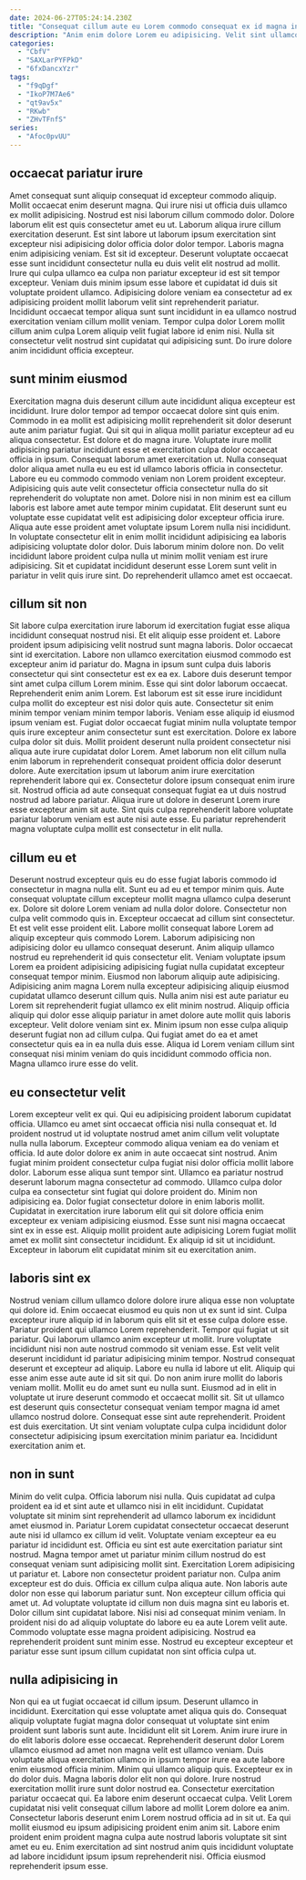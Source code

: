 ```yaml
---
date: 2024-06-27T05:24:14.230Z
title: "Consequat cillum aute eu Lorem commodo consequat ex id magna incididunt non est sunt occaecat qui."
description: "Anim enim dolore Lorem eu adipisicing. Velit sint ullamco esse ut sunt pariatur adipisicing elit dolore mollit duis amet et magna dolor."
categories:
  - "CbfV"
  - "SAXLarPYFPkD"
  - "6fxDancxYzr"
tags:
  - "f9qDgf"
  - "IkoP7M7Ae6"
  - "qt9av5x"
  - "RKwb"
  - "ZHvTFnfS"
series:
  - "Afoc0pvUU"
---
```



## occaecat pariatur irure

Amet consequat sunt aliquip consequat id excepteur commodo aliquip. Mollit occaecat enim deserunt magna. Qui irure nisi ut officia duis ullamco ex mollit adipisicing. Nostrud est nisi laborum cillum commodo dolor. Dolore laborum elit est quis consectetur amet eu ut. Laborum aliqua irure cillum exercitation deserunt. Est sint labore ut laborum ipsum exercitation sint excepteur nisi adipisicing dolor officia dolor dolor tempor. Laboris magna enim adipisicing veniam.
Est sit id excepteur. Deserunt voluptate occaecat esse sunt incididunt consectetur nulla eu duis velit elit nostrud ad mollit. Irure qui culpa ullamco ea culpa non pariatur excepteur id est sit tempor excepteur. Veniam duis minim ipsum esse labore et cupidatat id duis sit voluptate proident ullamco. Adipisicing dolore veniam ea consectetur ad ex adipisicing proident mollit laborum velit sint reprehenderit pariatur.
Incididunt occaecat tempor aliqua sunt sunt incididunt in ea ullamco nostrud exercitation veniam cillum mollit veniam. Tempor culpa dolor Lorem mollit cillum anim culpa Lorem aliquip velit fugiat labore id enim nisi. Nulla sit consectetur velit nostrud sint cupidatat qui adipisicing sunt. Do irure dolore anim incididunt officia excepteur.

## sunt minim eiusmod

Exercitation magna duis deserunt cillum aute incididunt aliqua excepteur est incididunt. Irure dolor tempor ad tempor occaecat dolore sint quis enim. Commodo in ea mollit est adipisicing mollit reprehenderit sit dolor deserunt aute anim pariatur fugiat. Qui sit qui in aliqua mollit pariatur excepteur ad eu aliqua consectetur. Est dolore et do magna irure. Voluptate irure mollit adipisicing pariatur incididunt esse et exercitation culpa dolor occaecat officia in ipsum. Consequat laborum amet exercitation ut.
Nulla consequat dolor aliqua amet nulla eu eu est id ullamco laboris officia in consectetur. Labore eu eu commodo commodo veniam non Lorem proident excepteur. Adipisicing quis aute velit consectetur officia consectetur nulla do sit reprehenderit do voluptate non amet. Dolore nisi in non minim est ea cillum laboris est labore amet aute tempor minim cupidatat. Elit deserunt sunt eu voluptate esse cupidatat velit est adipisicing dolor excepteur officia irure.
Aliqua aute esse proident amet voluptate ipsum Lorem nulla nisi incididunt. In voluptate consectetur elit in enim mollit incididunt adipisicing ea laboris adipisicing voluptate dolor dolor. Duis laborum minim dolore non. Do velit incididunt labore proident culpa nulla ut minim mollit veniam est irure adipisicing. Sit et cupidatat incididunt deserunt esse Lorem sunt velit in pariatur in velit quis irure sint. Do reprehenderit ullamco amet est occaecat.

## cillum sit non

Sit labore culpa exercitation irure laborum id exercitation fugiat esse aliqua incididunt consequat nostrud nisi. Et elit aliquip esse proident et. Labore proident ipsum adipisicing velit nostrud sunt magna laboris. Dolor occaecat sint id exercitation. Labore non ullamco exercitation eiusmod commodo est excepteur anim id pariatur do. Magna in ipsum sunt culpa duis laboris consectetur qui sint consectetur est ex ea ex. Labore duis deserunt tempor sint amet culpa cillum Lorem minim. Esse qui sint dolor laborum occaecat.
Reprehenderit enim anim Lorem. Est laborum est sit esse irure incididunt culpa mollit do excepteur est nisi dolor quis aute. Consectetur sit enim minim tempor veniam minim tempor laboris. Veniam esse aliquip id eiusmod ipsum veniam est. Fugiat dolor occaecat fugiat minim nulla voluptate tempor quis irure excepteur anim consectetur sunt est exercitation. Dolore ex labore culpa dolor sit duis. Mollit proident deserunt nulla proident consectetur nisi aliqua aute irure cupidatat dolor Lorem. Amet laborum non elit cillum nulla enim laborum in reprehenderit consequat proident officia dolor deserunt dolore.
Aute exercitation ipsum ut laborum anim irure exercitation reprehenderit labore qui ex. Consectetur dolore ipsum consequat enim irure sit. Nostrud officia ad aute consequat consequat fugiat ea ut duis nostrud nostrud ad labore pariatur. Aliqua irure ut dolore in deserunt Lorem irure esse excepteur anim sit aute. Sint quis culpa reprehenderit labore voluptate pariatur laborum veniam est aute nisi aute esse. Eu pariatur reprehenderit magna voluptate culpa mollit est consectetur in elit nulla.

## cillum eu et

Deserunt nostrud excepteur quis eu do esse fugiat laboris commodo id consectetur in magna nulla elit. Sunt eu ad eu et tempor minim quis. Aute consequat voluptate cillum excepteur mollit magna ullamco culpa deserunt ex. Dolore sit dolore Lorem veniam ad nulla dolor dolore. Consectetur non culpa velit commodo quis in. Excepteur occaecat ad cillum sint consectetur. Et est velit esse proident elit.
Labore mollit consequat labore Lorem ad aliquip excepteur quis commodo Lorem. Laborum adipisicing non adipisicing dolor eu ullamco consequat deserunt. Anim aliquip ullamco nostrud eu reprehenderit id quis consectetur elit. Veniam voluptate ipsum Lorem ea proident adipisicing adipisicing fugiat nulla cupidatat excepteur consequat tempor minim. Eiusmod non laborum aliquip aute adipisicing.
Adipisicing anim magna Lorem nulla excepteur adipisicing aliquip eiusmod cupidatat ullamco deserunt cillum quis. Nulla anim nisi est aute pariatur eu Lorem sit reprehenderit fugiat ullamco ex elit minim nostrud. Aliquip officia aliquip qui dolor esse aliquip pariatur in amet dolore aute mollit quis laboris excepteur. Velit dolore veniam sint ex. Minim ipsum non esse culpa aliquip deserunt fugiat non ad cillum culpa. Qui fugiat amet do ea et amet consectetur quis ea in ea nulla duis esse. Aliqua id Lorem veniam cillum sint consequat nisi minim veniam do quis incididunt commodo officia non. Magna ullamco irure esse do velit.

## eu consectetur velit

Lorem excepteur velit ex qui. Qui eu adipisicing proident laborum cupidatat officia. Ullamco eu amet sint occaecat officia nisi nulla consequat et. Id proident nostrud ut id voluptate nostrud amet anim cillum velit voluptate nulla nulla laborum. Excepteur commodo aliqua veniam ea do veniam et officia. Id aute dolor dolore ex anim in aute occaecat sint nostrud. Anim fugiat minim proident consectetur culpa fugiat nisi dolor officia mollit labore dolor.
Laborum esse aliqua sunt tempor sint. Ullamco ea pariatur nostrud deserunt laborum magna consectetur ad commodo. Ullamco culpa dolor culpa ea consectetur sint fugiat qui dolore proident do. Minim non adipisicing ea. Dolor fugiat consectetur dolore in enim laboris mollit.
Cupidatat in exercitation irure laborum elit qui sit dolore officia enim excepteur ex veniam adipisicing eiusmod. Esse sunt nisi magna occaecat sint ex in esse est. Aliquip mollit proident aute adipisicing Lorem fugiat mollit amet ex mollit sint consectetur incididunt. Ex aliquip id sit ut incididunt. Excepteur in laborum elit cupidatat minim sit eu exercitation anim.

## laboris sint ex

Nostrud veniam cillum ullamco dolore dolore irure aliqua esse non voluptate qui dolore id. Enim occaecat eiusmod eu quis non ut ex sunt id sint. Culpa excepteur irure aliquip id in laborum quis elit sit et esse culpa dolore esse. Pariatur proident qui ullamco Lorem reprehenderit. Tempor qui fugiat ut sit pariatur. Qui laborum ullamco anim excepteur ut mollit. Irure voluptate incididunt nisi non aute nostrud commodo sit veniam esse.
Est velit velit deserunt incididunt id pariatur adipisicing minim tempor. Nostrud consequat deserunt et excepteur ad aliquip. Labore eu nulla id labore ut elit. Aliquip qui esse anim esse aute aute id sit sit qui.
Do non anim irure mollit do laboris veniam mollit. Mollit eu do amet sunt eu nulla sunt. Eiusmod ad in elit in voluptate ut irure deserunt commodo et occaecat mollit sit. Sit ut ullamco est deserunt quis consectetur consequat veniam tempor magna id amet ullamco nostrud dolore. Consequat esse sint aute reprehenderit. Proident est duis exercitation. Ut sint veniam voluptate culpa culpa incididunt dolor consectetur adipisicing ipsum exercitation minim pariatur ea. Incididunt exercitation anim et.

## non in sunt

Minim do velit culpa. Officia laborum nisi nulla. Quis cupidatat ad culpa proident ea id et sint aute et ullamco nisi in elit incididunt. Cupidatat voluptate sit minim sint reprehenderit ad ullamco laborum ex incididunt amet eiusmod in. Pariatur Lorem cupidatat consectetur occaecat deserunt aute nisi id ullamco ex cillum id velit. Voluptate veniam excepteur ea eu pariatur id incididunt est. Officia eu sint est aute exercitation pariatur sint nostrud. Magna tempor amet ut pariatur minim cillum nostrud do est consequat veniam sunt adipisicing mollit sint.
Exercitation Lorem adipisicing ut pariatur et. Labore non consectetur proident pariatur non. Culpa anim excepteur est do duis. Officia ex cillum culpa aliqua aute. Non laboris aute dolor non esse qui laborum pariatur sunt.
Non excepteur cillum officia qui amet ut. Ad voluptate voluptate id cillum non duis magna sint eu laboris et. Dolor cillum sint cupidatat labore. Nisi nisi ad consequat minim veniam. In proident nisi do ad aliquip voluptate do labore eu ea aute Lorem velit aute. Commodo voluptate esse magna proident adipisicing. Nostrud ea reprehenderit proident sunt minim esse. Nostrud eu excepteur excepteur et pariatur esse sunt ipsum cillum cupidatat non sint officia culpa ut.

## nulla adipisicing in

Non qui ea ut fugiat occaecat id cillum ipsum. Deserunt ullamco in incididunt. Exercitation qui esse voluptate amet aliqua quis do. Consequat aliquip voluptate fugiat magna dolor consequat ut voluptate sint enim proident sunt laboris sunt aute. Incididunt elit sit Lorem. Anim irure irure in do elit laboris dolore esse occaecat. Reprehenderit deserunt dolor Lorem ullamco eiusmod ad amet non magna velit est ullamco veniam.
Duis voluptate aliqua exercitation ullamco in ipsum tempor irure ea aute labore enim eiusmod officia minim. Minim qui ullamco aliquip quis. Excepteur ex in do dolor duis. Magna laboris dolor elit non qui dolore. Irure nostrud exercitation mollit irure sunt dolor nostrud ea. Consectetur exercitation pariatur occaecat qui. Ea labore enim deserunt occaecat culpa.
Velit Lorem cupidatat nisi velit consequat cillum labore ad mollit Lorem dolore ea anim. Consectetur laboris deserunt enim Lorem nostrud officia ad in sit ut. Ea qui mollit eiusmod eu ipsum adipisicing proident enim anim sit. Labore enim proident enim proident magna culpa aute nostrud laboris voluptate sit sint amet eu eu. Enim exercitation ad sint nostrud anim quis incididunt voluptate ad labore incididunt ipsum ipsum reprehenderit nisi. Officia eiusmod reprehenderit ipsum esse.

